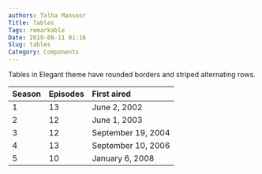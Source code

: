 ```yaml
---
authors: Talha Mansoor
Title: Tables
Tags: remarkable
Date: 2019-08-11 01:16
Slug: tables
Category: Components
---
```


Tables in Elegant theme have rounded borders and striped alternating rows.

| Season | Episodes | First aired        |
| ------ | :------- | :----------------- |
| 1      | 13       | June 2, 2002       |
| 2      | 12       | June 1, 2003       |
| 3      | 12       | September 19, 2004 |
| 4      | 13       | September 10, 2006 |
| 5      | 10       | January 6, 2008    |
